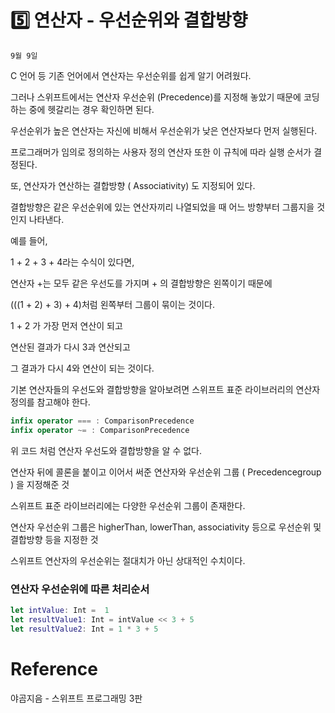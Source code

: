 # 5️⃣ 연산자 - 우선순위와 결합방향

`9월 9일`

C 언어 등 기존 언어에서 연산자는 우선순위를 쉽게 알기 어려웠다.

그러나 스위프트에서는 연산자 우선순위 (Precedence)를 지정해 놓았기 때문에 코딩하는 중에 헷갈리는 경우 확인하면 된다.

우선순위가 높은 연산자는 자신에 비해서 우선순위가 낮은 연산자보다 먼저 실행된다.

프로그래머가 임의로 정의하는 사용자 정의 연산자 또한 이 규칙에 따라 실행 순서가 결정된다.

또, 연산자가 연산하는 결합방향 ( Associativity) 도 지정되어 있다.

결합방향은 같은 우선순위에 있는 연산자끼리 나열되었을 때 어느 방향부터 그룹지을 것인지 나타낸다.

예를 들어,

1 + 2 + 3 + 4라는 수식이 있다면,

연산자 +는 모두 같은 우선도를 가지며  + 의 결합방향은 왼쪽이기 때문에

 (((1 + 2) + 3) + 4)처럼 왼쪽부터 그룹이 묶이는 것이다.

1 + 2 가 가장 먼저 연산이 되고

연산된 결과가 다시 3과 연산되고

그 결과가 다시 4와 연산이 되는 것이다.

기본 연산자들의 우선도와 결합방향을 알아보려면 스위프트 표준 라이브러리의 연산자 정의를 참고해야 한다.

```swift
infix operator === : ComparisonPrecedence
infix operator ~= : ComparisonPrecedence

```

위 코드 처럼 연산자 우선도와 결합방향을 알 수 없다.

연산자 뒤에 콜론을 붙이고 이어서 써준 연산자와 우선순위 그룹 ( Precedencegroup ) 을 지정해준 것

스위프트 표준 라이브러리에는 다양한 우선순위 그룹이 존재한다.

연산자 우선순위 그룹은 higherThan, lowerThan, associativity 등으로 우선순위 및 결합방향 등을 지정한 것

스위프트 연산자의 우선순위는 절대치가 아닌 상대적인 수치이다.

### 연산자 우선순위에 따른 처리순서

```swift
let intValue: Int =  1
let resultValue1: Int = intValue << 3 + 5
let resultValue2: Int = 1 * 3 + 5
```

# Reference

야곰지음 - 스위프트 프로그래밍 3판
